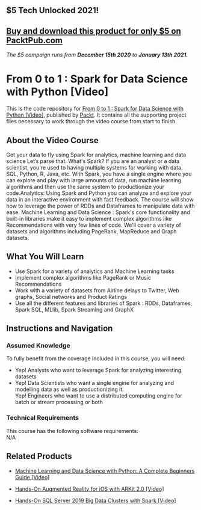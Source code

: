 ## $5 Tech Unlocked 2021!
[Buy and download this product for only $5 on PacktPub.com](https://www.packtpub.com/)
-----
*The $5 campaign         runs from __December 15th 2020__ to __January 13th 2021.__*

# From 0 to 1 : Spark for Data Science with Python [Video]
This is the code repository for [From 0 to 1 : Spark for Data Science with Python [Video]](https://www.packtpub.com/business/0-1-spark-data-science-python-video), published by [Packt](https://www.packtpub.com/?utm_source=github). It contains all the supporting project files necessary to work through the video course from start to finish.
## About the Video Course
Get your data to fly using Spark for analytics, machine learning and data science Let’s parse that. What's Spark? If you are an analyst or a data scientist, you're used to having multiple systems for working with data. SQL, Python, R, Java, etc. With Spark, you have a single engine where you can explore and play with large amounts of data, run machine learning algorithms and then use the same system to productionize your code.Analytics: Using Spark and Python you can analyze and explore your data in an interactive environment with fast feedback. The course will show how to leverage the power of RDDs and Dataframes to manipulate data with ease. Machine Learning and Data Science : Spark's core functionality and built-in libraries make it easy to implement complex algorithms like Recommendations with very few lines of code. We'll cover a variety of datasets and algorithms including PageRank, MapReduce and Graph datasets.
<H2>What You Will Learn</H2>
<DIV class=book-info-will-learn-text>
<UL>
<li>Use Spark for a variety of analytics and Machine Learning tasks</li>
<li>Implement complex algorithms like PageRank or Music Recommendations</li>
<li>Work with a variety of datasets from Airline delays to Twitter, Web graphs, Social networks and Product Ratings</li>
<li>Use all the different features and libraries of Spark : RDDs, Dataframes, Spark SQL, MLlib, Spark Streaming and GraphX</li> </UL></DIV>

## Instructions and Navigation
### Assumed Knowledge
To fully benefit from the coverage included in this course, you will need:<br/>
<DIV class=book-info-will-learn-text>
<ul>
<li>Yep! Analysts who want to leverage Spark for analyzing interesting datasets
<li>Yep! Data Scientists who want a single engine for analyzing and modelling data as well as productionizing it. </li>
Yep! Engineers who want to use a distributed computing engine for batch or stream processing or both</li>
</ul>
<DIV>

### Technical Requirements
This course has the following software requirements:<br/>
N/A

## Related Products
* [Machine Learning and Data Science with Python: A Complete Beginners Guide [Video]]( https://www.packtpub.com/application-development/machine-learning-and-data-science-python-complete-beginners-guide-video)

* [Hands-On Augmented Reality for iOS with ARKit 2.0 [Video]]( https://www.packtpub.com/application-development/hands-augmented-reality-ios-arkit-20-video)

* [Hands-On SQL Server 2019 Big Data Clusters with Spark [Video]]( https://www.packtpub.com/big-data-and-business-intelligence/hands-sql-server-2019-big-data-clusters-spark-video)
